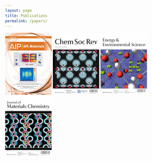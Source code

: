 ```yaml
---
layout: page
title: Publications 
permalink: /papers/
---
```


![](/assets/aplmat-2014.jpg)
![](/assets/csr-2011.jpg)
![](/assets/ees-2009.jpg)
![](/assets/jmc-2006.jpg)



